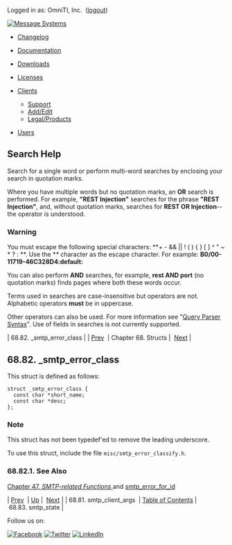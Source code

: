 Logged in as: OmniTI, Inc.  ([logout](https://support.messagesystems.com/logout.php))

[![Message Systems](https://support.messagesystems.com/images/ms-white205.png)](https://support.messagesystems.com/start.php) 

*   [Changelog](https://support.messagesystems.com/start.php?show=changelog)
*   [Documentation](https://support.messagesystems.com/docs/)
*   [Downloads](https://support.messagesystems.com/start.php)

*   [Licenses](https://support.messagesystems.com/license_summary.php)
*   <a href="">Clients</a>
    *   [Support](https://support.messagesystems.com/cs.php)
    *   [Add/Edit](https://support.messagesystems.com/edit_client.php)
    *   [Legal/Products](https://support.messagesystems.com/edit_products.php)
*   [Users](https://support.messagesystems.com/edit_customer.php)

## Search Help

Search for a single word or perform multi-word searches by enclosing your search in quotation marks.

Where you have multiple words but no quotation marks, an **OR** search is performed. For example, **"REST Injection"** searches for the phrase **"REST Injection"**, and, without quotation marks, searches for **REST OR Injection**--the operator is understood.

### Warning

You must escape the following special characters: **+ - && || ! ( ) { } [ ] ^ " ~ * ? : \**. Use the **\** character as the escape character. For example: **B0/00-11719-46C328D4\:default\:**

You can also perform **AND** searches, for example, **rest AND port** (no quotation marks) finds pages where both these words occur.

Terms used in searches are case-insensitive but operators are not. Alphabetic operators **must** be in uppercase.

Other operators can also be used. For more information see "[Query Parser Syntax](https://lucene.apache.org/core/old_versioned_docs/versions/3_0_0/queryparsersyntax.html)". Use of fields in searches is not currently supported.

| 68.82. _smtp_error_class |
| [Prev](structs.smtp_client_args.php)  | Chapter 68. Structs |  [Next](structs.smtp_state.php) |

## 68.82. _smtp_error_class

This struct is defined as follows:

```
struct _smtp_error_class {
  const char *short_name;
  const char *desc;
};
```

### Note

This struct has not been typedef'ed to remove the leading underscore.

To use this struct, include the file `misc/smtp_error_classify.h`.

### 68.82.1. See Also

[Chapter 47, *SMTP-related Functions*          ](smtp.php "Chapter 47. SMTP-related Functions") and [smtp_error_for_id](apis.smtp_error_for_id.php "smtp_error_for_id")

| [Prev](structs.smtp_client_args.php)  | [Up](structs.php) |  [Next](structs.smtp_state.php) |
| 68.81. smtp_client_args  | [Table of Contents](index.php) |  68.83. smtp_state |

Follow us on:

[![Facebook](https://support.messagesystems.com/images/icon-facebook.png)](http://www.facebook.com/messagesystems) [![Twitter](https://support.messagesystems.com/images/icon-twitter.png)](http://twitter.com/#!/MessageSystems) [![LinkedIn](https://support.messagesystems.com/images/icon-linkedin.png)](http://www.linkedin.com/company/message-systems)